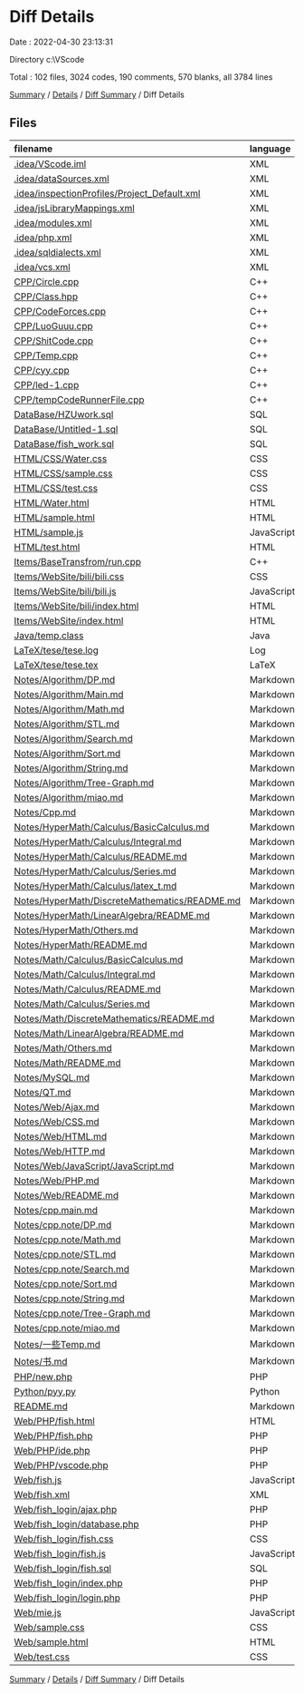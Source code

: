 # Diff Details

Date : 2022-04-30 23:13:31

Directory c:\VScode

Total : 102 files,  3024 codes, 190 comments, 570 blanks, all 3784 lines

[Summary](results.md) / [Details](details.md) / [Diff Summary](diff.md) / Diff Details

## Files
| filename | language | code | comment | blank | total |
| :--- | :--- | ---: | ---: | ---: | ---: |
| [.idea/VScode.iml](/.idea/VScode.iml) | XML | 8 | 0 | 0 | 8 |
| [.idea/dataSources.xml](/.idea/dataSources.xml) | XML | 12 | 0 | 0 | 12 |
| [.idea/inspectionProfiles/Project_Default.xml](/.idea/inspectionProfiles/Project_Default.xml) | XML | 59 | 0 | 0 | 59 |
| [.idea/jsLibraryMappings.xml](/.idea/jsLibraryMappings.xml) | XML | 6 | 0 | 0 | 6 |
| [.idea/modules.xml](/.idea/modules.xml) | XML | 8 | 0 | 0 | 8 |
| [.idea/php.xml](/.idea/php.xml) | XML | 4 | 0 | 0 | 4 |
| [.idea/sqldialects.xml](/.idea/sqldialects.xml) | XML | 6 | 0 | 0 | 6 |
| [.idea/vcs.xml](/.idea/vcs.xml) | XML | 6 | 0 | 0 | 6 |
| [CPP/Circle.cpp](/CPP/Circle.cpp) | C++ | -25 | -1 | -5 | -31 |
| [CPP/Class.hpp](/CPP/Class.hpp) | C++ | -31 | -23 | -7 | -61 |
| [CPP/CodeForces.cpp](/CPP/CodeForces.cpp) | C++ | -40 | 0 | -6 | -46 |
| [CPP/LuoGuuu.cpp](/CPP/LuoGuuu.cpp) | C++ | -15 | 0 | -1 | -16 |
| [CPP/ShitCode.cpp](/CPP/ShitCode.cpp) | C++ | 1,150 | 94 | 134 | 1,378 |
| [CPP/Temp.cpp](/CPP/Temp.cpp) | C++ | 87 | -1 | 12 | 98 |
| [CPP/cyy.cpp](/CPP/cyy.cpp) | C++ | -25 | -1 | -3 | -29 |
| [CPP/led-1.cpp](/CPP/led-1.cpp) | C++ | -34 | 0 | -2 | -36 |
| [CPP/tempCodeRunnerFile.cpp](/CPP/tempCodeRunnerFile.cpp) | C++ | -1 | 0 | -1 | -2 |
| [DataBase/HZUwork.sql](/DataBase/HZUwork.sql) | SQL | 272 | 51 | 15 | 338 |
| [DataBase/Untitled-1.sql](/DataBase/Untitled-1.sql) | SQL | 0 | 0 | -1 | -1 |
| [DataBase/fish_work.sql](/DataBase/fish_work.sql) | SQL | 432 | 47 | 94 | 573 |
| [HTML/CSS/Water.css](/HTML/CSS/Water.css) | CSS | -68 | 0 | -2 | -70 |
| [HTML/CSS/sample.css](/HTML/CSS/sample.css) | CSS | -196 | -18 | -16 | -230 |
| [HTML/CSS/test.css](/HTML/CSS/test.css) | CSS | -53 | 0 | -9 | -62 |
| [HTML/Water.html](/HTML/Water.html) | HTML | -26 | 0 | -3 | -29 |
| [HTML/sample.html](/HTML/sample.html) | HTML | -268 | -2 | -27 | -297 |
| [HTML/sample.js](/HTML/sample.js) | JavaScript | 0 | 0 | -1 | -1 |
| [HTML/test.html](/HTML/test.html) | HTML | -9 | 0 | -8 | -17 |
| [Items/BaseTransfrom/run.cpp](/Items/BaseTransfrom/run.cpp) | C++ | 0 | 0 | -1 | -1 |
| [Items/WebSite/bili/bili.css](/Items/WebSite/bili/bili.css) | CSS | -1 | 0 | 27 | 26 |
| [Items/WebSite/bili/bili.js](/Items/WebSite/bili/bili.js) | JavaScript | 1 | 0 | 0 | 1 |
| [Items/WebSite/bili/index.html](/Items/WebSite/bili/index.html) | HTML | 2 | 0 | 0 | 2 |
| [Items/WebSite/index.html](/Items/WebSite/index.html) | HTML | 1 | 0 | -1 | 0 |
| [Java/temp.class](/Java/temp.class) | Java | -1 | 0 | 0 | -1 |
| [LaTeX/tese/tese.log](/LaTeX/tese/tese.log) | Log | -296 | 0 | -13 | -309 |
| [LaTeX/tese/tese.tex](/LaTeX/tese/tese.tex) | LaTeX | 0 | 0 | -2 | -2 |
| [Notes/Algorithm/DP.md](/Notes/Algorithm/DP.md) | Markdown | 63 | 0 | 15 | 78 |
| [Notes/Algorithm/Main.md](/Notes/Algorithm/Main.md) | Markdown | 134 | 0 | 29 | 163 |
| [Notes/Algorithm/Math.md](/Notes/Algorithm/Math.md) | Markdown | 366 | 0 | 84 | 450 |
| [Notes/Algorithm/STL.md](/Notes/Algorithm/STL.md) | Markdown | 223 | 0 | 90 | 313 |
| [Notes/Algorithm/Search.md](/Notes/Algorithm/Search.md) | Markdown | 137 | 0 | 20 | 157 |
| [Notes/Algorithm/Sort.md](/Notes/Algorithm/Sort.md) | Markdown | 30 | 0 | 7 | 37 |
| [Notes/Algorithm/String.md](/Notes/Algorithm/String.md) | Markdown | 139 | 0 | 40 | 179 |
| [Notes/Algorithm/Tree-Graph.md](/Notes/Algorithm/Tree-Graph.md) | Markdown | 6 | 0 | 6 | 12 |
| [Notes/Algorithm/miao.md](/Notes/Algorithm/miao.md) | Markdown | 88 | 0 | 27 | 115 |
| [Notes/Cpp.md](/Notes/Cpp.md) | Markdown | 234 | 0 | 51 | 285 |
| [Notes/HyperMath/Calculus/BasicCalculus.md](/Notes/HyperMath/Calculus/BasicCalculus.md) | Markdown | 9 | 0 | 10 | 19 |
| [Notes/HyperMath/Calculus/Integral.md](/Notes/HyperMath/Calculus/Integral.md) | Markdown | 0 | 0 | 1 | 1 |
| [Notes/HyperMath/Calculus/README.md](/Notes/HyperMath/Calculus/README.md) | Markdown | 10 | 0 | 8 | 18 |
| [Notes/HyperMath/Calculus/Series.md](/Notes/HyperMath/Calculus/Series.md) | Markdown | 0 | 0 | 1 | 1 |
| [Notes/HyperMath/Calculus/latex_t.md](/Notes/HyperMath/Calculus/latex_t.md) | Markdown | 20 | 0 | 1 | 21 |
| [Notes/HyperMath/DiscreteMathematics/README.md](/Notes/HyperMath/DiscreteMathematics/README.md) | Markdown | 0 | 0 | 1 | 1 |
| [Notes/HyperMath/LinearAlgebra/README.md](/Notes/HyperMath/LinearAlgebra/README.md) | Markdown | 0 | 0 | 1 | 1 |
| [Notes/HyperMath/Others.md](/Notes/HyperMath/Others.md) | Markdown | 0 | 0 | 1 | 1 |
| [Notes/HyperMath/README.md](/Notes/HyperMath/README.md) | Markdown | 10 | 0 | 6 | 16 |
| [Notes/Math/Calculus/BasicCalculus.md](/Notes/Math/Calculus/BasicCalculus.md) | Markdown | -1 | 0 | -1 | -2 |
| [Notes/Math/Calculus/Integral.md](/Notes/Math/Calculus/Integral.md) | Markdown | 0 | 0 | -1 | -1 |
| [Notes/Math/Calculus/README.md](/Notes/Math/Calculus/README.md) | Markdown | -10 | 0 | -8 | -18 |
| [Notes/Math/Calculus/Series.md](/Notes/Math/Calculus/Series.md) | Markdown | 0 | 0 | -1 | -1 |
| [Notes/Math/DiscreteMathematics/README.md](/Notes/Math/DiscreteMathematics/README.md) | Markdown | 0 | 0 | -1 | -1 |
| [Notes/Math/LinearAlgebra/README.md](/Notes/Math/LinearAlgebra/README.md) | Markdown | 0 | 0 | -1 | -1 |
| [Notes/Math/Others.md](/Notes/Math/Others.md) | Markdown | 0 | 0 | -1 | -1 |
| [Notes/Math/README.md](/Notes/Math/README.md) | Markdown | -10 | 0 | -6 | -16 |
| [Notes/MySQL.md](/Notes/MySQL.md) | Markdown | 443 | 0 | 86 | 529 |
| [Notes/QT.md](/Notes/QT.md) | Markdown | -3 | 0 | -3 | -6 |
| [Notes/Web/Ajax.md](/Notes/Web/Ajax.md) | Markdown | 24 | 0 | 9 | 33 |
| [Notes/Web/CSS.md](/Notes/Web/CSS.md) | Markdown | 209 | 0 | 64 | 273 |
| [Notes/Web/HTML.md](/Notes/Web/HTML.md) | Markdown | -234 | 0 | -61 | -295 |
| [Notes/Web/HTTP.md](/Notes/Web/HTTP.md) | Markdown | 4 | 0 | 2 | 6 |
| [Notes/Web/JavaScript/JavaScript.md](/Notes/Web/JavaScript/JavaScript.md) | Markdown | 4 | 0 | 5 | 9 |
| [Notes/Web/PHP.md](/Notes/Web/PHP.md) | Markdown | 247 | 0 | 52 | 299 |
| [Notes/Web/README.md](/Notes/Web/README.md) | Markdown | 9 | 0 | 2 | 11 |
| [Notes/cpp.main.md](/Notes/cpp.main.md) | Markdown | -284 | 0 | -80 | -364 |
| [Notes/cpp.note/DP.md](/Notes/cpp.note/DP.md) | Markdown | -63 | 0 | -15 | -78 |
| [Notes/cpp.note/Math.md](/Notes/cpp.note/Math.md) | Markdown | -323 | 0 | -70 | -393 |
| [Notes/cpp.note/STL.md](/Notes/cpp.note/STL.md) | Markdown | -225 | 0 | -91 | -316 |
| [Notes/cpp.note/Search.md](/Notes/cpp.note/Search.md) | Markdown | -137 | 0 | -20 | -157 |
| [Notes/cpp.note/Sort.md](/Notes/cpp.note/Sort.md) | Markdown | -30 | 0 | -7 | -37 |
| [Notes/cpp.note/String.md](/Notes/cpp.note/String.md) | Markdown | -139 | 0 | -40 | -179 |
| [Notes/cpp.note/Tree-Graph.md](/Notes/cpp.note/Tree-Graph.md) | Markdown | -6 | 0 | -6 | -12 |
| [Notes/cpp.note/miao.md](/Notes/cpp.note/miao.md) | Markdown | -88 | 0 | -33 | -121 |
| [Notes/一些Temp.md](/Notes/%E4%B8%80%E4%BA%9BTemp.md) | Markdown | 24 | 0 | 8 | 32 |
| [Notes/书.md](/Notes/%E4%B9%A6.md) | Markdown | 213 | 0 | 95 | 308 |
| [PHP/new.php](/PHP/new.php) | PHP | -2 | 0 | 0 | -2 |
| [Python/pyy.py](/Python/pyy.py) | Python | 10 | 0 | 3 | 13 |
| [README.md](/README.md) | Markdown | -5 | 0 | -3 | -8 |
| [Web/PHP/fish.html](/Web/PHP/fish.html) | HTML | 46 | 0 | 4 | 50 |
| [Web/PHP/fish.php](/Web/PHP/fish.php) | PHP | 15 | 1 | 1 | 17 |
| [Web/PHP/ide.php](/Web/PHP/ide.php) | PHP | 27 | 0 | 8 | 35 |
| [Web/PHP/vscode.php](/Web/PHP/vscode.php) | PHP | 39 | 12 | 15 | 66 |
| [Web/fish.js](/Web/styles/fish.js) | JavaScript | 19 | 0 | 3 | 22 |
| [Web/fish.xml](/Web/datas/fish.xml) | XML | 4 | 0 | 0 | 4 |
| [Web/fish_login/ajax.php](/Web/fish_login/ajax.php) | PHP | 28 | 1 | 5 | 34 |
| [Web/fish_login/database.php](/Web/fish_login/database.php) | PHP | 57 | 1 | 9 | 67 |
| [Web/fish_login/fish.css](/Web/fish_login/fish.css) | CSS | 46 | 3 | 6 | 55 |
| [Web/fish_login/fish.js](/Web/fish_login/fish.js) | JavaScript | 20 | 1 | 2 | 23 |
| [Web/fish_login/fish.sql](/Web/fish_login/fish.sql) | SQL | 7 | 0 | 2 | 9 |
| [Web/fish_login/index.php](/Web/fish_login/index.php) | PHP | 67 | 0 | 4 | 71 |
| [Web/fish_login/login.php](/Web/fish_login/login.php) | PHP | 60 | 1 | 9 | 70 |
| [Web/mie.js](/Web/styles/mie.js) | JavaScript | 16 | 6 | 2 | 24 |
| [Web/sample.css](/Web/styles/sample.css) | CSS | 196 | 16 | 16 | 228 |
| [Web/sample.html](/Web/sample.html) | HTML | 268 | 2 | 27 | 297 |
| [Web/test.css](/Web/test.css) | CSS | 48 | 0 | 8 | 56 |

[Summary](results.md) / [Details](details.md) / [Diff Summary](diff.md) / Diff Details